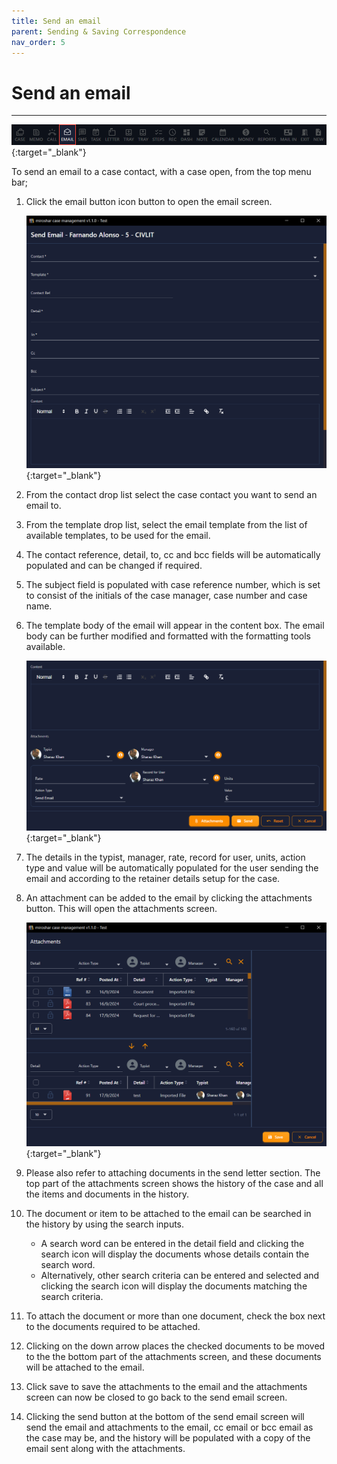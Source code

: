 ```yaml
---
title: Send an email
parent: Sending & Saving Correspondence
nav_order: 5
---
```


# Send an email

---

<!-- prettier-ignore -->
[![Menu](/assets/images/menu-4-email.png)](/assets/images/menu-4-email.png){:target="_blank"}

To send an email to a case contact, with a case open, from the top menu bar;

1. Click the email button icon button to open the email screen.

   <!-- prettier-ignore -->
   [![Send Email 1](/assets/images/send-email-1.png)](/assets/images/send-email-1.png){:target="_blank"}

2. From the contact drop list select the case contact you want to send an email to.
3. From the template drop list, select the email template from the list of available templates, to be used for the email.
4. The contact reference, detail, to, cc and bcc fields will be automatically populated and can be changed if required.
5. The subject field is populated with case reference number, which is set to consist of the initials of the case manager, case number and case name.
6. The template body of the email will appear in the content box. The email body can be further modified and formatted with the formatting tools available.

   <!-- prettier-ignore -->
   [![Send Email 2](/assets/images/send-email-2.png)](/assets/images/send-email-2.png){:target="_blank"}

7. The details in the typist, manager, rate, record for user, units, action type and value will be automatically populated for the user sending the email and according to the retainer details setup for the case.
8. An attachment can be added to the email by clicking the attachments button. This will open the attachments screen.

   <!-- prettier-ignore -->
   [![Attachments](/assets/images/attachments-4-email.png)](/assets/images/attachments-4-email.png){:target="_blank"}

9. Please also refer to attaching documents in the send letter section. The top part of the attachments screen shows the history of the case and all the items and documents in the history.
10. The document or item to be attached to the email can be searched in the history by using the search inputs.
    - A search word can be entered in the detail field and clicking the search icon will display the documents whose details contain the search word.
    - Alternatively, other search criteria can be entered and selected and clicking the search icon will display the documents matching the search criteria.
11. To attach the document or more than one document, check the box next to the documents required to be attached.
12. Clicking on the down arrow places the checked documents to be moved to the the bottom part of the attachments screen, and these documents will be attached to the email.
13. Click save to save the attachments to the email and the attachments screen can now be closed to go back to the send email screen.
14. Clicking the send button at the bottom of the send email screen will send the email and attachments to the email, cc email or bcc email as the case may be, and the history will be populated with a copy of the email sent along with the attachments.
